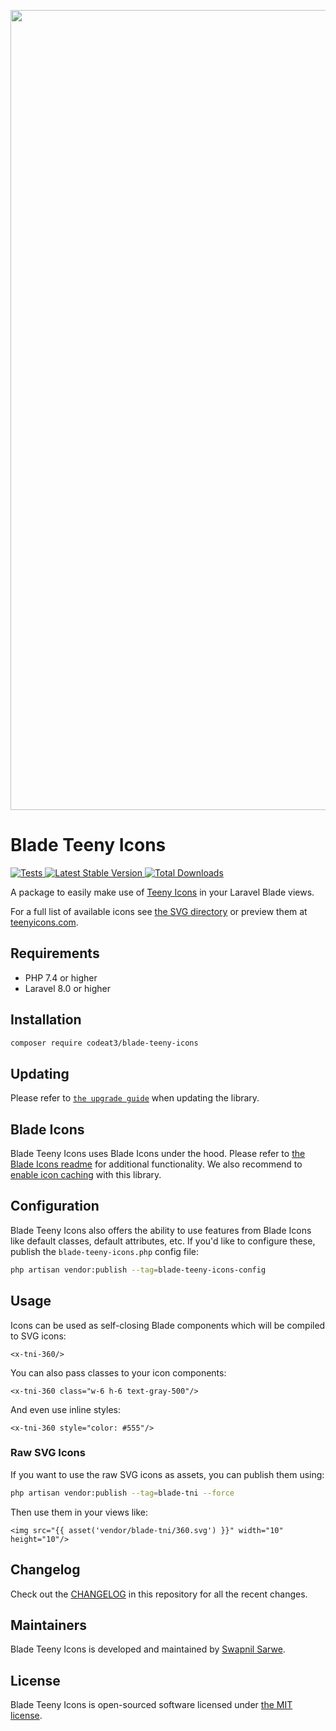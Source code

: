 <p align="center">
    <img src="https://banners.beyondco.de/Blade%20Teeny%20Icons.png?theme=light&packageManager=composer+require&packageName=codeat3%2Fblade-teeny-icons&pattern=architect&style=style_1&description=A+package+to+use+Teeny+Icons+in+your+Laravel+Blade+views&md=1&showWatermark=1&fontSize=100px&images=https%3A%2F%2Flaravel.com%2Fimg%2Flogomark.min.svg" width="1280" title="Social Card Blade Teeny Icons">
</p>

# Blade Teeny Icons

<a href="https://github.com/codeat3/blade-teeny-icons/actions?query=workflow%3ATests">
    <img src="https://github.com/codeat3/blade-teeny-icons/workflows/Tests/badge.svg" alt="Tests">
</a>
<a href="https://packagist.org/packages/codeat3/blade-teeny-icons">
    <img src="https://img.shields.io/packagist/v/codeat3/blade-teeny-icons" alt="Latest Stable Version">
</a>
<a href="https://packagist.org/packages/codeat3/blade-teeny-icons">
    <img src="https://img.shields.io/packagist/dt/codeat3/blade-teeny-icons" alt="Total Downloads">
</a>

A package to easily make use of [Teeny Icons](https://github.com/teeny-icons/teeny-icons) in your Laravel Blade views.

For a full list of available icons see [the SVG directory](resources/svg) or preview them at [teenyicons.com](https://teenyicons.com/).

## Requirements

- PHP 7.4 or higher
- Laravel 8.0 or higher

## Installation

```bash
composer require codeat3/blade-teeny-icons
```

## Updating

Please refer to [`the upgrade guide`](UPGRADE.md) when updating the library.

## Blade Icons

Blade Teeny Icons uses Blade Icons under the hood. Please refer to [the Blade Icons readme](https://github.com/blade-ui-kit/blade-icons) for additional functionality. We also recommend to [enable icon caching](https://github.com/blade-ui-kit/blade-icons#caching) with this library.

## Configuration

Blade Teeny Icons also offers the ability to use features from Blade Icons like default classes, default attributes, etc. If you'd like to configure these, publish the `blade-teeny-icons.php` config file:

```bash
php artisan vendor:publish --tag=blade-teeny-icons-config
```

## Usage

Icons can be used as self-closing Blade components which will be compiled to SVG icons:

```blade
<x-tni-360/>
```

You can also pass classes to your icon components:

```blade
<x-tni-360 class="w-6 h-6 text-gray-500"/>
```

And even use inline styles:

```blade
<x-tni-360 style="color: #555"/>
```

### Raw SVG Icons

If you want to use the raw SVG icons as assets, you can publish them using:

```bash
php artisan vendor:publish --tag=blade-tni --force
```

Then use them in your views like:

```blade
<img src="{{ asset('vendor/blade-tni/360.svg') }}" width="10" height="10"/>
```

## Changelog

Check out the [CHANGELOG](CHANGELOG.md) in this repository for all the recent changes.

## Maintainers

Blade Teeny Icons is developed and maintained by [Swapnil Sarwe](https://swapnilsarwe.com).

## License

Blade Teeny Icons is open-sourced software licensed under [the MIT license](LICENSE.md).
